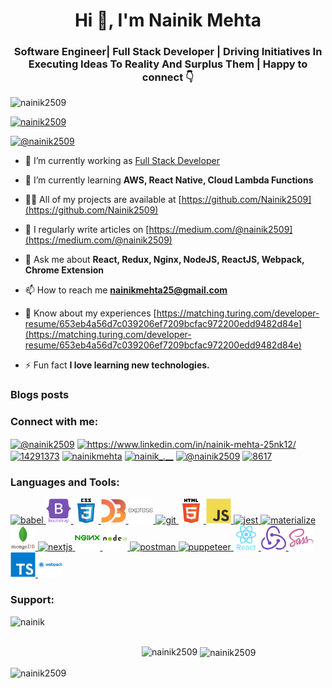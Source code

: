 <h1 align="center">Hi 👋, I'm Nainik Mehta</h1>
<h3 align="center">Software Engineer| Full Stack Developer | Driving Initiatives In Executing Ideas To Reality And Surplus Them | Happy to connect 👇</h3>

<p align="left"> <img src="https://komarev.com/ghpvc/?username=nainik2509&label=Profile%20views&color=0e75b6&style=flat" alt="nainik2509" /> </p>

<p align="left"> <a href="https://github.com/ryo-ma/github-profile-trophy"><img src="https://github-profile-trophy.vercel.app/?username=nainik2509" alt="nainik2509" /></a> </p>

<p align="left"> <a href="https://twitter.com/@nainik2509" target="blank"><img src="https://img.shields.io/twitter/follow/@nainik2509?logo=twitter&style=for-the-badge" alt="@nainik2509" /></a> </p>

- 🔭 I’m currently working as [Full Stack Developer](https://www.linkedin.com/in/nainik-mehta-25nk12/)

- 🌱 I’m currently learning **AWS, React Native, Cloud Lambda Functions**

- 👨‍💻 All of my projects are available at [https://github.com/Nainik2509](https://github.com/Nainik2509)

- 📝 I regularly write articles on [https://medium.com/@nainik2509](https://medium.com/@nainik2509)

- 💬 Ask me about **React, Redux, Nginx, NodeJS, ReactJS, Webpack, Chrome Extension**

- 📫 How to reach me **nainikmehta25@gmail.com**

- 📄 Know about my experiences [https://matching.turing.com/developer-resume/653eb4a56d7c039206ef7209bcfac972200edd9482d84e](https://matching.turing.com/developer-resume/653eb4a56d7c039206ef7209bcfac972200edd9482d84e)

- ⚡ Fun fact **I love learning new technologies.**

### Blogs posts
<!-- BLOG-POST-LIST:START -->
<!-- BLOG-POST-LIST:END -->

<h3 align="left">Connect with me:</h3>
<p align="left">
<a href="https://twitter.com/@nainik2509" target="blank"><img align="center" src="https://raw.githubusercontent.com/rahuldkjain/github-profile-readme-generator/master/src/images/icons/Social/twitter.svg" alt="@nainik2509" height="30" width="40" /></a>
<a href="https://linkedin.com/in/https://www.linkedin.com/in/nainik-mehta-25nk12/" target="blank"><img align="center" src="https://raw.githubusercontent.com/rahuldkjain/github-profile-readme-generator/master/src/images/icons/Social/linked-in-alt.svg" alt="https://www.linkedin.com/in/nainik-mehta-25nk12/" height="30" width="40" /></a>
<a href="https://stackoverflow.com/users/14291373" target="blank"><img align="center" src="https://raw.githubusercontent.com/rahuldkjain/github-profile-readme-generator/master/src/images/icons/Social/stack-overflow.svg" alt="14291373" height="30" width="40" /></a>
<a href="https://fb.com/nainikmehta" target="blank"><img align="center" src="https://raw.githubusercontent.com/rahuldkjain/github-profile-readme-generator/master/src/images/icons/Social/facebook.svg" alt="nainikmehta" height="30" width="40" /></a>
<a href="https://instagram.com/nainik_.__" target="blank"><img align="center" src="https://raw.githubusercontent.com/rahuldkjain/github-profile-readme-generator/master/src/images/icons/Social/instagram.svg" alt="nainik_.__" height="30" width="40" /></a>
<a href="https://medium.com/@nainik2509" target="blank"><img align="center" src="https://raw.githubusercontent.com/rahuldkjain/github-profile-readme-generator/master/src/images/icons/Social/medium.svg" alt="@nainik2509" height="30" width="40" /></a>
<a href="https://discord.gg/8617" target="blank"><img align="center" src="https://raw.githubusercontent.com/rahuldkjain/github-profile-readme-generator/master/src/images/icons/Social/discord.svg" alt="8617" height="30" width="40" /></a>
</p>

<h3 align="left">Languages and Tools:</h3>
<p align="left"> <a href="https://babeljs.io/" target="_blank" rel="noreferrer"> <img src="https://www.vectorlogo.zone/logos/babeljs/babeljs-icon.svg" alt="babel" width="40" height="40"/> </a> <a href="https://getbootstrap.com" target="_blank" rel="noreferrer"> <img src="https://raw.githubusercontent.com/devicons/devicon/master/icons/bootstrap/bootstrap-plain-wordmark.svg" alt="bootstrap" width="40" height="40"/> </a> <a href="https://www.w3schools.com/css/" target="_blank" rel="noreferrer"> <img src="https://raw.githubusercontent.com/devicons/devicon/master/icons/css3/css3-original-wordmark.svg" alt="css3" width="40" height="40"/> </a> <a href="https://d3js.org/" target="_blank" rel="noreferrer"> <img src="https://raw.githubusercontent.com/devicons/devicon/master/icons/d3js/d3js-original.svg" alt="d3js" width="40" height="40"/> </a> <a href="https://expressjs.com" target="_blank" rel="noreferrer"> <img src="https://raw.githubusercontent.com/devicons/devicon/master/icons/express/express-original-wordmark.svg" alt="express" width="40" height="40"/> </a> <a href="https://git-scm.com/" target="_blank" rel="noreferrer"> <img src="https://www.vectorlogo.zone/logos/git-scm/git-scm-icon.svg" alt="git" width="40" height="40"/> </a> <a href="https://www.w3.org/html/" target="_blank" rel="noreferrer"> <img src="https://raw.githubusercontent.com/devicons/devicon/master/icons/html5/html5-original-wordmark.svg" alt="html5" width="40" height="40"/> </a> <a href="https://developer.mozilla.org/en-US/docs/Web/JavaScript" target="_blank" rel="noreferrer"> <img src="https://raw.githubusercontent.com/devicons/devicon/master/icons/javascript/javascript-original.svg" alt="javascript" width="40" height="40"/> </a> <a href="https://jestjs.io" target="_blank" rel="noreferrer"> <img src="https://www.vectorlogo.zone/logos/jestjsio/jestjsio-icon.svg" alt="jest" width="40" height="40"/> </a> <a href="https://materializecss.com/" target="_blank" rel="noreferrer"> <img src="https://raw.githubusercontent.com/prplx/svg-logos/5585531d45d294869c4eaab4d7cf2e9c167710a9/svg/materialize.svg" alt="materialize" width="40" height="40"/> </a> <a href="https://www.mongodb.com/" target="_blank" rel="noreferrer"> <img src="https://raw.githubusercontent.com/devicons/devicon/master/icons/mongodb/mongodb-original-wordmark.svg" alt="mongodb" width="40" height="40"/> </a> <a href="https://nextjs.org/" target="_blank" rel="noreferrer"> <img src="https://cdn.worldvectorlogo.com/logos/nextjs-2.svg" alt="nextjs" width="40" height="40"/> </a> <a href="https://www.nginx.com" target="_blank" rel="noreferrer"> <img src="https://raw.githubusercontent.com/devicons/devicon/master/icons/nginx/nginx-original.svg" alt="nginx" width="40" height="40"/> </a> <a href="https://nodejs.org" target="_blank" rel="noreferrer"> <img src="https://raw.githubusercontent.com/devicons/devicon/master/icons/nodejs/nodejs-original-wordmark.svg" alt="nodejs" width="40" height="40"/> </a> <a href="https://postman.com" target="_blank" rel="noreferrer"> <img src="https://www.vectorlogo.zone/logos/getpostman/getpostman-icon.svg" alt="postman" width="40" height="40"/> </a> <a href="https://github.com/puppeteer/puppeteer" target="_blank" rel="noreferrer"> <img src="https://www.vectorlogo.zone/logos/pptrdev/pptrdev-official.svg" alt="puppeteer" width="40" height="40"/> </a> <a href="https://reactjs.org/" target="_blank" rel="noreferrer"> <img src="https://raw.githubusercontent.com/devicons/devicon/master/icons/react/react-original-wordmark.svg" alt="react" width="40" height="40"/> </a> <a href="https://redux.js.org" target="_blank" rel="noreferrer"> <img src="https://raw.githubusercontent.com/devicons/devicon/master/icons/redux/redux-original.svg" alt="redux" width="40" height="40"/> </a> <a href="https://sass-lang.com" target="_blank" rel="noreferrer"> <img src="https://raw.githubusercontent.com/devicons/devicon/master/icons/sass/sass-original.svg" alt="sass" width="40" height="40"/> </a> <a href="https://www.typescriptlang.org/" target="_blank" rel="noreferrer"> <img src="https://raw.githubusercontent.com/devicons/devicon/master/icons/typescript/typescript-original.svg" alt="typescript" width="40" height="40"/> </a> <a href="https://webpack.js.org" target="_blank" rel="noreferrer"> <img src="https://raw.githubusercontent.com/devicons/devicon/d00d0969292a6569d45b06d3f350f463a0107b0d/icons/webpack/webpack-original-wordmark.svg" alt="webpack" width="40" height="40"/> </a> </p>

<h3 align="left">Support:</h3>
<p><a href="https://www.buymeacoffee.com/nainik"> <img align="left" src="https://cdn.buymeacoffee.com/buttons/v2/default-yellow.png" height="50" width="210" alt="nainik" /></a></p><br><br>

<p><img align="left" src="https://github-readme-stats.vercel.app/api/top-langs?username=nainik2509&show_icons=true&locale=en&layout=compact" alt="nainik2509" /></p>

<p>&nbsp;<img align="center" src="https://github-readme-stats.vercel.app/api?username=nainik2509&show_icons=true&locale=en" alt="nainik2509" /></p>

<p><img align="center" src="https://github-readme-streak-stats.herokuapp.com/?user=nainik2509&" alt="nainik2509" /></p>
